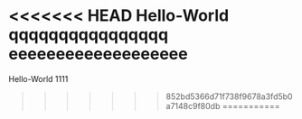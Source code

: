 <<<<<<< HEAD
Hello-World qqqqqqqqqqqqqqqq eeeeeeeeeeeeeeeeeee
=======
Hello-World 1111
>>>>>>> 852bd5366d71f738f9678a3fd5b0a7148c9f80db
===========
